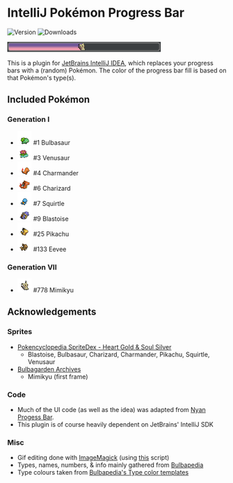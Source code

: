 # IntelliJ Pokémon Progress Bar

![Version](https://img.shields.io/jetbrains/plugin/v/15090-pokemon-progress) ![Downloads](https://img.shields.io/jetbrains/plugin/d/15090-pokemon-progress)

![](eg/example.gif)

This is a plugin for [JetBrains IntelliJ IDEA](https://www.jetbrains.com/idea/), which replaces your progress bars with a (random) Pokémon. The color of the progress bar fill is based on that Pokémon's type(s).

## Included Pokémon

### Generation I

* ![](src/main/resources/com/kagof/intellij/plugins/pokeprogress/sprites/bulbasaur.gif) #1 Bulbasaur
* ![](src/main/resources/com/kagof/intellij/plugins/pokeprogress/sprites/venusaur.gif) #3 Venusaur
* ![](src/main/resources/com/kagof/intellij/plugins/pokeprogress/sprites/charmander.gif) #4 Charmander
* ![](src/main/resources/com/kagof/intellij/plugins/pokeprogress/sprites/charizard.gif) #6 Charizard
* ![](src/main/resources/com/kagof/intellij/plugins/pokeprogress/sprites/squirtle.gif) #7 Squirtle
* ![](src/main/resources/com/kagof/intellij/plugins/pokeprogress/sprites/blastoise.gif) #9 Blastoise
* ![](src/main/resources/com/kagof/intellij/plugins/pokeprogress/sprites/pikachu.gif) #25 Pikachu
* ![](src/main/resources/com/kagof/intellij/plugins/pokeprogress/sprites/eevee.gif) #133 Eevee

### Generation VII

* ![](src/main/resources/com/kagof/intellij/plugins/pokeprogress/sprites/mimikyu.gif) #778 Mimikyu

## Acknowledgements

### Sprites

* [Pokencyclopedia SpriteDex - Heart Gold & Soul Silver](https://www.pokencyclopedia.info/en/index.php?id=sprites/overworlds/o-r_hgss)
    * Blastoise, Bulbasaur, Charizard, Charmander, Pikachu, Squirtle, Venusaur
* [Bulbagarden Archives](https://archives.bulbagarden.net)
    * Mimikyu (first frame)

### Code

* Much of the UI code (as well as the idea) was adapted from [Nyan Progess Bar](https://github.com/batya239/NyanProgressBar).
* This plugin is of course heavily dependent on JetBrains' IntelliJ SDK  

### Misc

* Gif editing done with [ImageMagick](https://imagemagick.org/script/index.php) (using [this](./editSprite.sh) script)
* Types, names, numbers, & info mainly gathered from [Bulbapedia](https://bulbapedia.bulbagarden.net)
* Type colours taken from [Bulbapedia's Type color templates](https://bulbapedia.bulbagarden.net/wiki/Category:Type_color_templates)